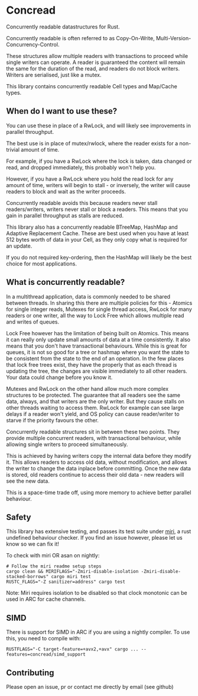 Concread
========

Concurrently readable datastructures for Rust.

Concurrently readable is often referred to as Copy-On-Write, Multi-Version-Concurrency-Control.

These structures allow multiple readers with transactions
to proceed while single writers can operate. A reader is guaranteed the content
will remain the same for the duration of the read, and readers do not block writers.
Writers are serialised, just like a mutex.

This library contains concurrently readable Cell types and Map/Cache types.

When do I want to use these?
----------------------------

You can use these in place of a RwLock, and will likely see improvements in
parallel throughput.

The best use is in place of mutex/rwlock, where the reader exists for a
non-trivial amount of time.

For example, if you have a RwLock where the lock is taken, data changed or read, and dropped
immediately, this probably won't help you.

However, if you have a RwLock where you hold the read lock for any amount of time,
writers will begin to stall - or inversely, the writer will cause readers to block
and wait as the writer proceeds.

Concurrently readable avoids this because readers never stall readers/writers, writers
never stall or block a readers. This means that you gain in parallel throughput
as stalls are reduced.

This library also has a concurrently readable BTreeMap, HashMap and Adaptive Replacement Cache.
These are best used when you have at least 512 bytes worth of data in your Cell, as they only copy
what is required for an update.

If you do not required key-ordering, then the HashMap will likely be the best choice
for most applications.

What is concurrently readable?
------------------------------

In a multithread application, data is commonly needed to be shared between threads.
In sharing this there are multiple policies for this - Atomics for single integer
reads, Mutexes for single thread access, RwLock for many readers or one writer,
all the way to Lock Free which allows multiple read and writes of queues.

Lock Free however has the limitation of being built on Atomics. This means it can
really only update small amounts of data at a time consistently. It also means
that you don't have transactional behaviours. While this is great for queues,
it is not so good for a tree or hashmap where you want the state to be consistent
from the state to the end of an operation. In the few places that lock free trees
exist, they have the properly that as each thread is updating the tree, the changes
are visible immediately to all other readers. Your data could change before you
know it.

Mutexes and RwLock on the other hand allow much more complex structures to be protected.
The guarantee that all readers see the same data, always, and that writers are
the only writer. But they cause stalls on other threads waiting to access them.
RwLock for example can see large delays if a reader won't yield, and OS policy
can cause reader/writer to starve if the priority favours the other.

Concurrently readable structures sit in between these two points. They provide
multiple concurrent readers, with transactional behaviour, while allowing single
writers to proceed simultaneously.

This is achieved by having writers copy the internal data before they modify
it. This allows readers to access old data, without modification, and allows
the writer to change the data inplace before committing. Once the new data is
stored, old readers continue to access their old data - new readers will
see the new data.

This is a space-time trade off, using more memory to achieve better parallel
behaviour.

Safety
------

This library has extensive testing, and passes its test suite under [miri], a rust
undefined behaviour checker. If you find an issue however, please let us know so we can
fix it!

To check with miri OR asan on nightly:

    # Follow the miri readme setup steps
    cargo clean && MIRIFLAGS="-Zmiri-disable-isolation -Zmiri-disable-stacked-borrows" cargo miri test
    RUSTC_FLAGS="-Z sanitizer=address" cargo test

Note: Miri requires isolation to be disabled so that clock monotonic can be used in ARC for cache channels.

[miri]: https://github.com/rust-lang/miri

SIMD
----

There is support for SIMD in ARC if you are using a nightly compiler. To use this, you need to compile
with:

    RUSTFLAGS="-C target-feature=+avx2,+avx" cargo ... --features=concread/simd_support

Contributing
------------

Please open an issue, pr or contact me directly by email (see github)
